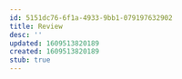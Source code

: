 ```yaml
---
id: 5151dc76-6f1a-4933-9bb1-079197632902
title: Review
desc: ''
updated: 1609513820189
created: 1609513820189
stub: true
---
```


